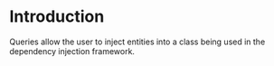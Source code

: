 # Introduction
Queries allow the user to inject entities into a class being used in the dependency
injection framework.